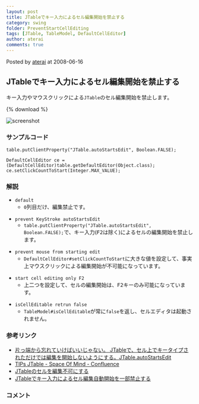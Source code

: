 ```yaml
---
layout: post
title: JTableでキー入力によるセル編集開始を禁止する
category: swing
folder: PreventStartCellEditing
tags: [JTable, TableModel, DefaultCellEditor]
author: aterai
comments: true
---
```


Posted by [aterai](http://terai.xrea.jp/aterai.html) at 2008-06-16

## JTableでキー入力によるセル編集開始を禁止する
キー入力やマウスクリックによる`JTable`のセル編集開始を禁止します。

{% download %}

![screenshot](https://lh6.googleusercontent.com/_9Z4BYR88imo/TQTRLZXQW1I/AAAAAAAAAgw/ufR0d0md6Bc/s800/PreventStartCellEditing.png)

### サンプルコード
<pre class="prettyprint"><code>table.putClientProperty("JTable.autoStartsEdit", Boolean.FALSE);
</code></pre>
<pre class="prettyprint"><code>DefaultCellEditor ce = (DefaultCellEditor)table.getDefaultEditor(Object.class);
ce.setClickCountToStart(Integer.MAX_VALUE);
</code></pre>

### 解説
- `default`
    - `0`列目だけ、編集禁止です。

<!-- dummy comment line for breaking list -->

- `prevent KeyStroke autoStartsEdit`
    - `table.putClientProperty("JTable.autoStartsEdit", Boolean.FALSE);`で、キー入力(<kbd>F2</kbd>は除く)によるセルの編集開始を禁止します。

<!-- dummy comment line for breaking list -->

- `prevent mouse from starting edit`
    - `DefaultCellEditor#setClickCountToStart`に大きな値を設定して、事実上マウスクリックによる編集開始が不可能になっています。

<!-- dummy comment line for breaking list -->

- `start cell editing only F2`
    - 上二つを設定して、セルの編集開始は、<kbd>F2</kbd>キーのみ可能になっています。

<!-- dummy comment line for breaking list -->

- `isCellEditable retrun false`
    - `TableModel#isCellEditable`が常に`false`を返し、セルエディタは起動されません。

<!-- dummy comment line for breaking list -->

### 参考リンク
- [片っ端から忘れていけばいいじゃない。  JTableで、セル上でキータイプされただけでは編集を開始しないようにする。JTable.autoStartsEdit](http://0xc000013a.blog96.fc2.com/blog-entry-19.html)
- [TIPs JTable - Space Of Mind - Confluence](http://www.stateofmind.fr/confluence/display/java/TIPs+JTable)
- [JTableのセルを編集不可にする](http://terai.xrea.jp/Swing/CellEditor.html)
- [JTableでキー入力によるセル編集自動開始を一部禁止する](http://terai.xrea.jp/Swing/FunctionKeyStartEditing.html)

<!-- dummy comment line for breaking list -->

### コメント
